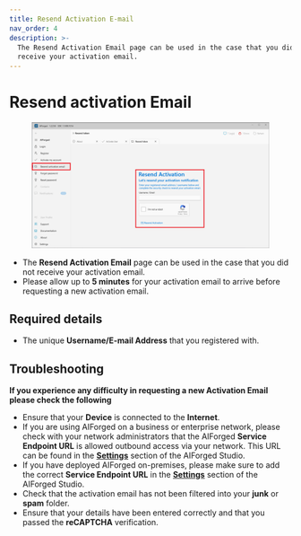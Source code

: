 ```yaml
---
title: Resend Activation E-mail
nav_order: 4
description: >-
  The Resend Activation Email page can be used in the case that you did not
  receive your activation email.
---
```


# Resend activation Email

<figure><img src=".gitbook/assets/image (76).png" alt=""><figcaption></figcaption></figure>

* The **Resend Activation Email** page can be used in the case that you did not receive your activation email.
* Please allow up to **5 minutes** for your activation email to arrive before requesting a new activation email.

## Required details

* The unique **Username/E-mail Address** that you registered with.

## Troubleshooting

**If you experience any difficulty in requesting a new Activation Email please check the following**

* Ensure that your **Device** is connected to the **Internet**.
* If you are using AIForged on a business or enterprise network, please check with your network administrators that the AIForged **Service Endpoint URL** is allowed outbound access via your network. This URL can be found in the [**Settings**](settings.md) section of the AIForged Studio.
* If you have deployed AIForged on-premises, please make sure to add the correct **Service Endpoint URL** in the [**Settings**](settings.md) section of the AIForged Studio.
* Check that the activation email has not been filtered into your **junk** or **spam** folder.
* Ensure that your details have been entered correctly and that you passed the **reCAPTCHA** verification.
